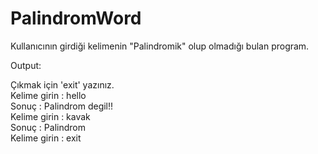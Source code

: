 # PalindromWord
Kullanıcının girdiği kelimenin "Palindromik" olup olmadığı bulan program.

Output:

Çıkmak için 'exit' yazınız. </br >
Kelime girin : hello </br >
Sonuç : Palindrom degil!! </br >
Kelime girin : kavak </br >
Sonuç : Palindrom </br >
Kelime girin : exit
